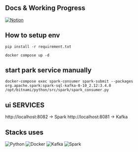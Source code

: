 ## Docs & Working Progress
[![Notion](https://img.shields.io/badge/Notion-000000?style=for-the-badge&logo=notion&logoColor=white)
](https://www.notion.so/CRYPTO-VIZ-DATA-ffabd7eb239d4f50b5268836eeabd29d?pvs=4)

## How to setup env
``pip install -r requirement.txt``

``docker compose up -d``

## start park service manually
``docker-compose exec spark-consumer spark-submit --packages org.apache.spark:spark-sql-kafka-0-10_2.12:3.4.0 /opt/bitnami/python/src/spark/spark_consumer.py``

## ui SERVICES 
http://localhost:8082 -> Spark 
http://localhost:8081 -> Kafka
## Stacks uses
![Python](https://img.shields.io/badge/Python-FFD43B?style=for-the-badge&logo=python&logoColor=blue)
![Docker](https://img.shields.io/badge/Docker-2CA5E0?style=for-the-badge&logo=docker&logoColor=white)
![Kafka](https://img.shields.io/badge/Apache_Kafka-231F20?style=for-the-badge&logo=apache-kafka&logoColor=white)
![Spark](https://img.shields.io/badge/Apache_Spark-FFFFFF?style=for-the-badge&logo=apachespark&logoColor=#E35A16)

